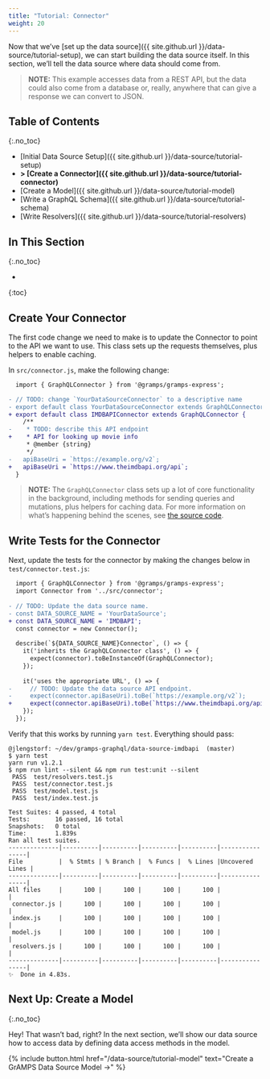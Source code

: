 ```yaml
---
title: "Tutorial: Connector"
weight: 20
---
```


Now that we’ve [set up the data source]({{ site.github.url }}/data-source/tutorial-setup), we can start building the data source itself. In this section, we’ll tell the data source where data should come from.

> **NOTE:** This example accesses data from a REST API, but the data could also
> come from a database or, really, anywhere that can give a response we can 
> convert to JSON.

## Table of Contents
{:.no_toc}

-   [Initial Data Source Setup]({{ site.github.url }}/data-source/tutorial-setup)
-   **> [Create a Connector]({{ site.github.url }}/data-source/tutorial-connector)**
-   [Create a Model]({{ site.github.url }}/data-source/tutorial-model)
-   [Write a GraphQL Schema]({{ site.github.url }}/data-source/tutorial-schema)
-   [Write Resolvers]({{ site.github.url }}/data-source/tutorial-resolvers)

## In This Section
{:.no_toc}

- 
{:toc}

## Create Your Connector

The first code change we need to make is to update the Connector to point to the API we want to use. This class sets up the requests themselves, plus helpers to enable caching.

In `src/connector.js`, make the following change:

```diff
  import { GraphQLConnector } from '@gramps/gramps-express';

- // TODO: change `YourDataSourceConnector` to a descriptive name
- export default class YourDataSourceConnector extends GraphQLConnector {
+ export default class IMDBAPIConnector extends GraphQLConnector {
    /**
-    * TODO: describe this API endpoint
+    * API for looking up movie info
     * @member {string}
     */
-   apiBaseUri = `https://example.org/v2`;
+   apiBaseUri = `https://www.theimdbapi.org/api`;
  }
```

> **NOTE:** The `GraphQLConnector` class sets up a lot of core functionality in
> the background, including methods for sending queries and mutations, plus 
> helpers for caching data. For more information on what’s happening behind the 
> scenes, see [the source code](https://git.io/vdQzQ).

## Write Tests for the Connector

Next, update the tests for the connector by making the changes below in `test/connector.test.js`:

```diff
  import { GraphQLConnector } from '@gramps/gramps-express';
  import Connector from '../src/connector';
  
- // TODO: Update the data source name.
- const DATA_SOURCE_NAME = 'YourDataSource';
+ const DATA_SOURCE_NAME = 'IMDBAPI';
  const connector = new Connector();
  
  describe(`${DATA_SOURCE_NAME}Connector`, () => {
    it('inherits the GraphQLConnector class', () => {
      expect(connector).toBeInstanceOf(GraphQLConnector);
    });
  
    it('uses the appropriate URL', () => {
-     // TODO: Update the data source API endpoint.
-     expect(connector.apiBaseUri).toBe(`https://example.org/v2`);
+     expect(connector.apiBaseUri).toBe(`https://www.theimdbapi.org/api`);
    });
  });
```

Verify that this works by running `yarn test`. Everything should pass:

```
@jlengstorf: ~/dev/gramps-graphql/data-source-imdbapi  (master)
$ yarn test
yarn run v1.2.1
$ npm run lint --silent && npm run test:unit --silent
 PASS  test/resolvers.test.js
 PASS  test/connector.test.js
 PASS  test/model.test.js
 PASS  test/index.test.js

Test Suites: 4 passed, 4 total
Tests:       16 passed, 16 total
Snapshots:   0 total
Time:        1.839s
Ran all test suites.
--------------|----------|----------|----------|----------|----------------|
File          |  % Stmts | % Branch |  % Funcs |  % Lines |Uncovered Lines |
--------------|----------|----------|----------|----------|----------------|
All files     |      100 |      100 |      100 |      100 |                |
 connector.js |      100 |      100 |      100 |      100 |                |
 index.js     |      100 |      100 |      100 |      100 |                |
 model.js     |      100 |      100 |      100 |      100 |                |
 resolvers.js |      100 |      100 |      100 |      100 |                |
--------------|----------|----------|----------|----------|----------------|
✨  Done in 4.83s.
```

## Next Up: Create a Model
{:.no_toc}

Hey! That wasn’t bad, right? In the next section, we’ll show our data source how to access data by defining data access methods in the model.

{% include button.html
    href="/data-source/tutorial-model" 
    text="Create a GrAMPS Data Source Model &rarr;"
%}

